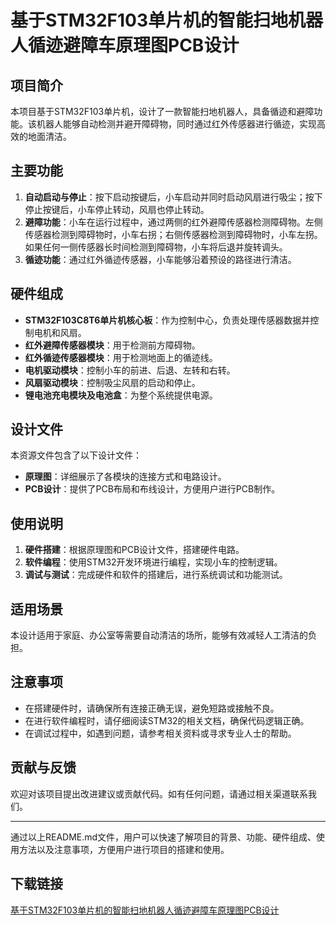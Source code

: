 # 基于STM32F103单片机的智能扫地机器人循迹避障车原理图PCB设计

## 项目简介
本项目基于STM32F103单片机，设计了一款智能扫地机器人，具备循迹和避障功能。该机器人能够自动检测并避开障碍物，同时通过红外传感器进行循迹，实现高效的地面清洁。

## 主要功能
1. **自动启动与停止**：按下启动按键后，小车启动并同时启动风扇进行吸尘；按下停止按键后，小车停止转动，风扇也停止转动。
2. **避障功能**：小车在运行过程中，通过两侧的红外避障传感器检测障碍物。左侧传感器检测到障碍物时，小车右拐；右侧传感器检测到障碍物时，小车左拐。如果任何一侧传感器长时间检测到障碍物，小车将后退并旋转调头。
3. **循迹功能**：通过红外循迹传感器，小车能够沿着预设的路径进行清洁。

## 硬件组成
- **STM32F103C8T6单片机核心板**：作为控制中心，负责处理传感器数据并控制电机和风扇。
- **红外避障传感器模块**：用于检测前方障碍物。
- **红外循迹传感器模块**：用于检测地面上的循迹线。
- **电机驱动模块**：控制小车的前进、后退、左转和右转。
- **风扇驱动模块**：控制吸尘风扇的启动和停止。
- **锂电池充电模块及电池盒**：为整个系统提供电源。

## 设计文件
本资源文件包含了以下设计文件：
- **原理图**：详细展示了各模块的连接方式和电路设计。
- **PCB设计**：提供了PCB布局和布线设计，方便用户进行PCB制作。

## 使用说明
1. **硬件搭建**：根据原理图和PCB设计文件，搭建硬件电路。
2. **软件编程**：使用STM32开发环境进行编程，实现小车的控制逻辑。
3. **调试与测试**：完成硬件和软件的搭建后，进行系统调试和功能测试。

## 适用场景
本设计适用于家庭、办公室等需要自动清洁的场所，能够有效减轻人工清洁的负担。

## 注意事项
- 在搭建硬件时，请确保所有连接正确无误，避免短路或接触不良。
- 在进行软件编程时，请仔细阅读STM32的相关文档，确保代码逻辑正确。
- 在调试过程中，如遇到问题，请参考相关资料或寻求专业人士的帮助。

## 贡献与反馈
欢迎对该项目提出改进建议或贡献代码。如有任何问题，请通过相关渠道联系我们。

---

通过以上README.md文件，用户可以快速了解项目的背景、功能、硬件组成、使用方法以及注意事项，方便用户进行项目的搭建和使用。

## 下载链接

[基于STM32F103单片机的智能扫地机器人循迹避障车原理图PCB设计](https://pan.quark.cn/s/088ff54a164c)